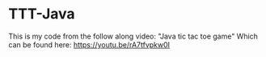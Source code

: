 # TTT-Java

This is my code from the follow along video: "Java tic tac toe game"
Which can be found here: https://youtu.be/rA7tfvpkw0I

